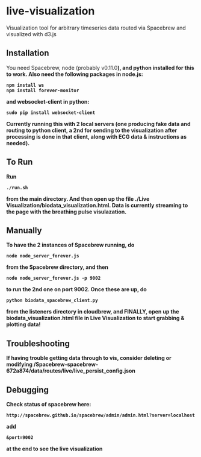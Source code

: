 live-visualization
==================

Visualization tool for arbitrary timeseries data routed via Spacebrew and visualized with d3.js

<h2>Installation</h2>

You need Spacebrew, node (probably </b>v0.11.0<b>), and python installed for this to work. Also need the following packages in node.js: 

```
npm install ws
npm install forever-monitor
```
and websocket-client in python: 
```
sudo pip install websocket-client
```
Currently running this with 2 local servers (one producing fake data and routing to python client, a 2nd for sending to the visualization after processing is done in that client, along with ECG data & instructions as needed). 

<h2>To Run</h2>

Run 
```
./run.sh
```
from the main directory. And then open up the file <b>./Live Visualization/biodata_visualization.html. </b> Data is currently streaming to the page with the breathing pulse visulazation.

<h2>Manually</h2>

To have the 2 instances of Spacebrew running, do 
```
node node_server_forever.js 
```
from the Spacebrew directory, and then
```
node node_server_forever.js -p 9002
```
to run the 2nd one on port 9002. 
Once these are up, do 
```
python biodata_spacebrew_client.py
```
from the listeners directory in cloudbrew, and FINALLY, open up the biodata_visualization.html file in Live Visualization to start grabbing & plotting data! 

<h2>Troubleshooting</h2>
If having trouble getting data through to vis, consider deleting or modifying /Spacebrew-spacebrew-672a874/data/routes/live/live_persist_config.json

<h2>Debugging</h2>

Check status of spacebrew here:
```
http://spacebrew.github.io/spacebrew/admin/admin.html?server=localhost
```
add 
```
&port=9002 
```
at the end to see the live visualization